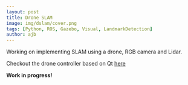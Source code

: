 ```yaml
---
layout: post
title: Drone SLAM
image: img/dslam/cover.png
tags: [Python, ROS, Gazebo, Visual, LandmarkDetection]
author: ajb
---
```


Working on implementing SLAM using a drone, RGB camera and Lidar. 

Checkout the drone controller based on Qt [here](https://youtube.com/embed/L2CJCvOHqHQ?mute=1)

**Work in progress!**
